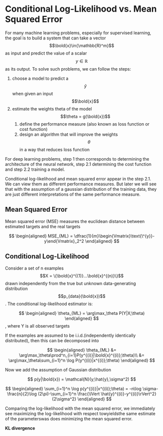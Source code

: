 Conditional Log-Likelihood vs. Mean Squared Error
=====

For many machine learning problems, especially for supervised learning, the goal is to build a system that can take a vector $$\bold{x}\in{\mathbb{R}^m}$$ as input and predict the value of a scalar $$y\in{\mathbb{R}}$$ as its output. To solve such problems, we can follow the steps:
1. choose a model to predict a $$\hat{y}$$ when given an input $$\bold{x}$$
2. estimate the weights theta of the model $$\theta = g(\bold{x})$$
    1. define the performance measure (also known as loss function or cost function)
    2. design an algorithm that will improve the weights $$\theta$$ in a way that reduces loss function

For deep learning problems, step 1 then corresponds to determining the architecture of the neural network, step 2.1 determining the cost function and step 2.2 training a model.

Conditional log-likelihood and mean squared error appear in the step 2.1. We can view them as different performance measures. But later we will see that with the assumption of a gaussian distribution of the training data, they are just different interpretations of the same performance measure.

## Mean Squared Error
Mean squared error (MSE) measures the euclidean distance between estimated targets and the real targets

$$
\begin{aligned}
MSE_{ML} = \dfrac{1}{m}\begin{Vmatrix}\text{\^{y}}-y\end{Vmatrix}_2^2
\end{aligned}
$$

## Conditional Log-Likelihood
Consider a set of n examples $$X = \{\bold{x}^{(1)}...\bold{x}^{(n)}\}$$ drawn independently from the true but unknown data-generating distribution $$p_{data}(\bold{x})$$. The conditional log-likelihood estimator is:

$$
\begin{aligned}
\theta_{ML} = \arg\max_\theta P(Y|X;\theta)
\end{aligned}
$$, where Y is all observed targets

If the examples are assumed to be i.i.d.(independently identically distributed), then this can be decomposed into 

$$
\begin{aligned}
  \theta_{ML} &= \arg\max_\theta\prod^n_{i=1}P(y^{(i)}|\bold{x}^{(i)};\theta)\\
              &= \arg\max_\theta\sum_{i=1}^n \log P(y^{(i)}|x^{(i)};\theta)
\end{aligned}
$$ 

Now we add the assumption of Gaussian distribution

$$ p(y|\bold{x}) = \mathcal{N}(y;\hat{y},\sigma^2) $$

$$
\begin{aligned}
\sum_{i=1}^n \log p(y^{(i)}|x^{(i)};\theta) = -n\log \sigma-\frac{n}{2}\log (2\pi)-\sum_{i=1}^n \frac{\lVert \hat{y}^{(i)}-y^{(i)}\rVert^2} {2\sigma^2}
\end{aligned}
$$

Comparing the log-likelihood with the mean squared error, we immediately see maximizing the log-likelihood with respect towyieldsthe same estimate of the parameterswas does minimizing the mean squared error.

**KL divergence**



